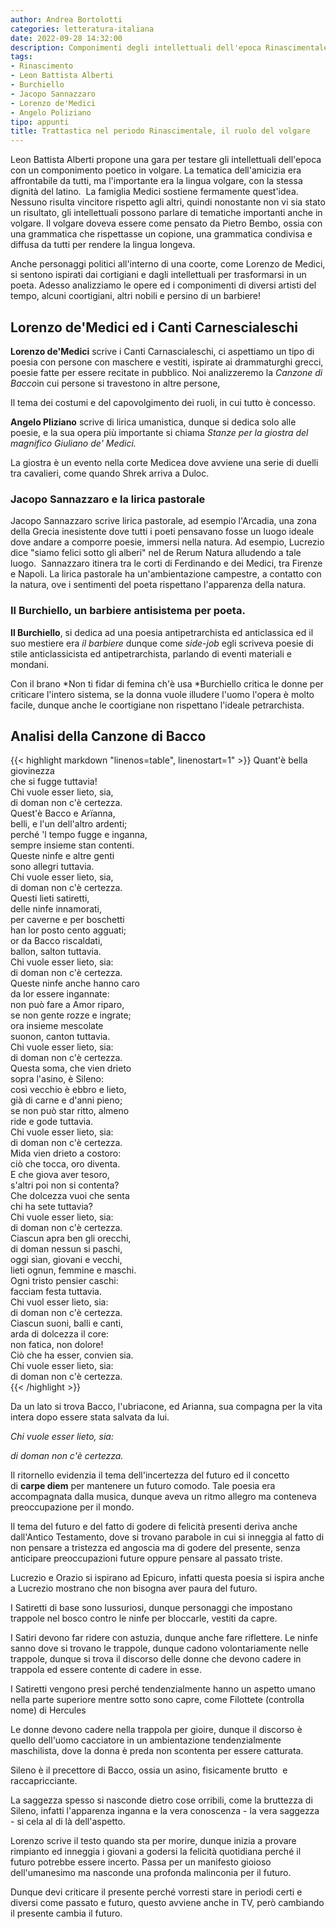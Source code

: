```yaml
---  
author: Andrea Bortolotti  
categories: letteratura-italiana  
date: 2022-09-28 14:32:00  
description: Componimenti degli intellettuali dell'epoca Rinascimentale, diversi tipi di liriche e poesie.  
tags:  
- Rinascimento
- Leon Battista Alberti
- Burchiello
- Jacopo Sannazzaro
- Lorenzo de'Medici
- Angelo Poliziano
tipo: appunti  
title: Trattastica nel periodo Rinascimentale, il ruolo del volgare  
---  
```

Leon Battista Alberti propone una gara per testare gli intellettuali dell'epoca con un componimento poetico in volgare. La tematica dell'amicizia era affrontabile da tutti, ma l'importante era la lingua volgare, con la stessa dignità del latino.  La famiglia Medici sostiene fermamente quest'idea. Nessuno risulta vincitore rispetto agli altri, quindi nonostante non vi sia stato un risultato, gli intellettuali possono parlare di tematiche importanti anche in volgare. Il volgare doveva essere come pensato da Pietro Bembo, ossia con una grammatica che rispettasse un copione, una grammatica condivisa e diffusa da tutti per rendere la lingua longeva.  

Anche personaggi politici all'interno di una coorte, come Lorenzo de Medici, si sentono ispirati dai cortigiani e dagli intellettuali per trasformarsi in un poeta. Adesso analizziamo le opere ed i componimenti di diversi artisti del tempo, alcuni coortigiani, altri nobili e persino di un barbiere!  

## Lorenzo de'Medici ed i Canti Carnescialeschi  

**Lorenzo de'Medici** scrive i Canti Carnascialeschi, ci aspettiamo un tipo di poesia con persone con maschere e vestiti, ispirate ai drammaturghi grecci, poesie fatte per essere recitate in pubblico. Noi analizzeremo la *Canzone di Bacco*in cui persone si travestono in altre persone,  

Il tema dei costumi e del capovolgimento dei ruoli, in cui tutto è concesso.  

**Angelo Pliziano** scrive di lirica umanistica, dunque si dedica solo alle poesie, e la sua opera più importante si chiama *Stanze per la giostra del magnifico Giuliano de' Medici.*  

La giostra è un evento nella corte Medicea dove avviene una serie di duelli tra cavalieri, come quando Shrek arriva a Duloc.  

### Jacopo Sannazzaro e la lirica pastorale

Jacopo Sannazzaro scrive lirica pastorale, ad esempio l'Arcadia, una zona della Grecia inesistente dove tutti i poeti pensavano fosse un luogo ideale dove andare a comporre poesie, immersi nella natura. Ad esempio, Lucrezio dice "siamo felici sotto gli alberi" nel de Rerum Natura alludendo a tale luogo.  Sannazzaro itinera tra le corti di Ferdinando e dei Medici, tra Firenze e Napoli. La lirica pastorale ha un'ambientazione campestre, a contatto con la natura, ove i sentimenti del poeta rispettano l'apparenza della natura.  

### Il Burchiello, un barbiere antisistema per poeta.

**Il Burchiello**, si dedica ad una poesia antipetrarchista ed anticlassica ed il suo mestiere era *il barbiere* dunque come *side-job* egli scriveva poesie di stile anticlassicista ed antipetrarchista, parlando di eventi materiali e mondani.  

Con il brano *Non ti fidar di femina ch'è usa *Burchiello critica le donne per criticare l'intero sistema, se la donna vuole illudere l'uomo l'opera è molto facile, dunque anche le coortigiane non rispettano l'ideale petrarchista.  

## Analisi della Canzone di Bacco    

{{< highlight markdown "linenos=table", linenostart=1" >}}
Quant'è bella giovinezza  
che si fugge tuttavia!  
Chi vuole esser lieto, sia,  
di doman non c'è certezza.  
Quest'è Bacco e Arïanna,  
belli, e l'un dell'altro ardenti;  
perché 'l tempo fugge e inganna,  
sempre insieme stan contenti.  
Queste ninfe e altre genti  
sono allegri tuttavia.  
Chi vuole esser lieto, sia,  
di doman non c'è certezza.  
Questi lieti satiretti,  
delle ninfe innamorati,  
per caverne e per boschetti  
han lor posto cento agguati;  
or da Bacco riscaldati,  
ballon, salton tuttavia.  
Chi vuole esser lieto, sia:  
di doman non c'è certezza.  
Queste ninfe anche hanno caro  
da lor essere ingannate:  
non può fare a Amor riparo,  
se non gente rozze e ingrate;  
ora insieme mescolate  
suonon, canton tuttavia.  
Chi vuole esser lieto, sia:  
di doman non c'è certezza.  
Questa soma, che vien drieto  
sopra l'asino, è Sileno:  
così vecchio è ebbro e lieto,  
già di carne e d'anni pieno;  
se non può star ritto, almeno  
ride e gode tuttavia.  
Chi vuole esser lieto, sia:  
di doman non c'è certezza.  
Mida vien drieto a costoro:  
ciò che tocca, oro diventa.  
E che giova aver tesoro,  
s'altri poi non si contenta?  
Che dolcezza vuoi che senta  
chi ha sete tuttavia?  
Chi vuole esser lieto, sia:  
di doman non c'è certezza.  
Ciascun apra ben gli orecchi,  
di doman nessun si paschi,  
oggi sìan, giovani e vecchi,  
lieti ognun, femmine e maschi.  
Ogni tristo pensier caschi:  
facciam festa tuttavia.  
Chi vuol esser lieto, sia:  
di doman non c'è certezza.  
Ciascun suoni, balli e canti,  
arda di dolcezza il core:  
non fatica, non dolore!  
Ciò che ha esser, convien sia.  
Chi vuole esser lieto, sia:  
di doman non c'è certezza.  
{{< /highlight >}}  

Da un lato si trova Bacco, l'ubriacone, ed Arianna, sua compagna per la vita intera dopo essere stata salvata da lui.  

*Chi vuole esser lieto, sia:*  

*di doman non c'è certezza.*  

Il ritornello evidenzia il tema dell'incertezza del futuro ed il concetto di **carpe diem** per mantenere un futuro comodo. Tale poesia era accompagnata dalla musica, dunque aveva un ritmo allegro ma conteneva preoccupazione per il mondo.  

Il tema del futuro e del fatto di godere di felicità presenti deriva anche dall'Antico Testamento, dove si trovano parabole in cui si inneggia al fatto di non pensare a tristezza ed angoscia ma di godere del presente, senza anticipare preoccupazioni future oppure pensare al passato triste.  

Lucrezio e Orazio si ispirano ad Epicuro, infatti questa poesia si ispira anche a Lucrezio mostrano che non bisogna aver paura del futuro.  

I Satiretti di base sono lussuriosi, dunque personaggi che impostano trappole nel bosco contro le ninfe per bloccarle, vestiti da capre.  

I Satiri devono far ridere con astuzia, dunque anche fare riflettere. Le ninfe sanno dove si trovano le trappole, dunque cadono volontariamente nelle trappole, dunque si trova il discorso delle donne che devono cadere in trappola ed essere contente di cadere in esse.  

I Satiretti vengono presi perché tendenzialmente hanno un aspetto umano nella parte superiore mentre sotto sono capre, come Filottete (controlla nome) di Hercules  

Le donne devono cadere nella trappola per gioire, dunque il discorso è quello dell'uomo cacciatore in un ambientazione tendenzialmente maschilista, dove la donna è preda non scontenta per essere catturata.  

Sileno è il precettore di Bacco, ossia un asino, fisicamente brutto  e raccapricciante.  

La saggezza spesso si nasconde dietro cose orribili, come la bruttezza di Sileno, infatti l'apparenza inganna e la vera conoscenza - la vera saggezza - si cela al di là dell'aspetto.  

Lorenzo scrive il testo quando sta per morire, dunque inizia a provare rimpianto ed inneggia i giovani a godersi la felicità quotidiana perché il futuro potrebbe essere incerto. Passa per un manifesto gioioso dell'umanesimo ma nasconde una profonda malinconia per il futuro.  

Dunque devi criticare il presente perché vorresti stare in periodi certi e diversi come passato e futuro, questo avviene anche in TV, però cambiando il presente cambia il futuro.  